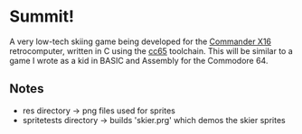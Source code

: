 # Summit!
A very low-tech skiing game being developed for the [Commander X16](http://commanderx16.com/X16/Ready.html) retrocomputer, written in C using the [cc65](https://cc65.github.io/) toolchain.  This will be similar to a game I wrote as a kid in BASIC and Assembly for the Commodore 64.

## Notes
- res directory -> png files used for sprites
- spritetests directory -> builds 'skier.prg' which demos the skier sprites